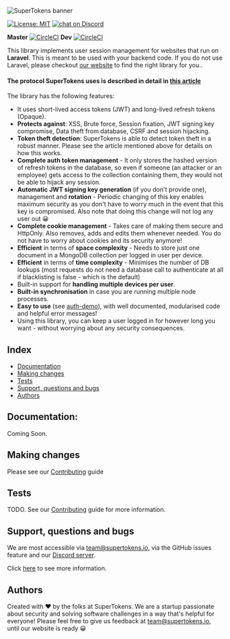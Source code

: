 ![SuperTokens banner](https://raw.githubusercontent.com/supertokens/supertokens-logo/master/images/Artboard%20%E2%80%93%2027%402x.png)

[![License: MIT](https://img.shields.io/badge/License-MIT-brightgreen.svg)](https://github.com/supertokens/supertokens-laravel-ref-jwt/blob/master/LICENSE)
<a href="https://discord.gg/zVcVeev">
        <img src="https://img.shields.io/discord/587173034553769989.svg?logo=discord"
            alt="chat on Discord"></a>

**Master**
[![CircleCI](https://circleci.com/gh/supertokens/supertokens-laravel-ref-jwt.svg?style=svg)](https://circleci.com/gh/supertokens/supertokens-laravel-ref-jwt)
**Dev**
[![CircleCI](https://circleci.com/gh/supertokens/supertokens-laravel-ref-jwt/tree/dev.svg?style=svg)](https://circleci.com/gh/supertokens/supertokens-laravel-ref-jwt/tree/dev)

This library implements user session management for websites that run on **Laravel**. This is meant to be used with your backend code. If you do not use Laravel, please checkout [our website](https://supertokens.io) to find the right library for you..

#### The protocol SuperTokens uses is described in detail in [this article](https://medium.com/hackernoon/the-best-way-to-securely-manage-user-sessions-91f27eeef460)

The library has the following features:
- It uses short-lived access tokens (JWT) and long-lived refresh tokens (Opaque).
- **Protects against**: XSS, Brute force, Session fixation, JWT signing key compromise, Data theft from database, CSRF and session hijacking.
- **Token theft detection**: SuperTokens is able to detect token theft in a robust manner. Please see the article mentioned above for details on how this works.
- **Complete auth token management** - It only stores the hashed version of refresh tokens in the database, so even if someone (an attacker or an employee) gets access to the collection containing them, they would not be able to hijack any session.
- **Automatic JWT signing key generation** (if you don't provide one), management and **rotation** - Periodic changing of this key enables maximum security as you don't have to worry much in the event that this key is compromised. Also note that doing this change will not log any user out :grinning:
- **Complete cookie management** - Takes care of making them secure and HttpOnly. Also removes, adds and edits them whenever needed. You do not have to worry about cookies and its security anymore!
- **Efficient** in terms of **space complexity** - Needs to store just one document in a MongoDB collection per logged in user per device.
- **Efficient** in terms of **time complexity** - Minimises the number of DB lookups (most requests do not need a database call to authenticate at all if blacklisting is false - which is the default)
- Built-in support for **handling multiple devices per user**.
- **Built-in synchronisation** in case you are running multiple node processes.
- **Easy to use** (see [auth-demo](https://github.com/supertokens/auth-demo)), with well documented, modularised code and helpful error messages!
- Using this library, you can keep a user logged in for however long you want - without worrying about any security consequences. 

## Index
- [Documentation](https://github.com/supertokens/supertokens-laravel-ref-jwt#documentation)
- [Making changes](https://github.com/supertokens/supertokens-laravel-ref-jwt#making-changes)
- [Tests](https://github.com/supertokens/supertokens-laravel-ref-jwt#tests)
- [Support, questions and bugs](https://github.com/supertokens/supertokens-laravel-ref-jwt#support-questions-and-bugs)
- [Authors](https://github.com/supertokens/supertokens-laravel-ref-jwt#authors)

## Documentation: 
Coming Soon.

## Making changes
Please see our [Contributing](https://github.com/supertokens/supertokens-laravel-ref-jwt/blob/master/CONTRIBUTING.md) guide

## Tests
TODO.
See our [Contributing](https://github.com/supertokens/supertokens-laravel-ref-jwt/blob/master/CONTRIBUTING.md) guide for more information.

## Support, questions and bugs
We are most accessible via team@supertokens.io, via the GitHub issues feature and our [Discord server](https://discord.gg/zVcVeev). 

Click [here](https://github.com/supertokens/supertokens-node-mysql-ref-jwt#support-questions-and-bugs) to see more information.

## Authors
Created with :heart: by the folks at SuperTokens. We are a startup passionate about security and solving software challenges in a way that's helpful for everyone! Please feel free to give us feedback at team@supertokens.io, until our website is ready :grinning:
